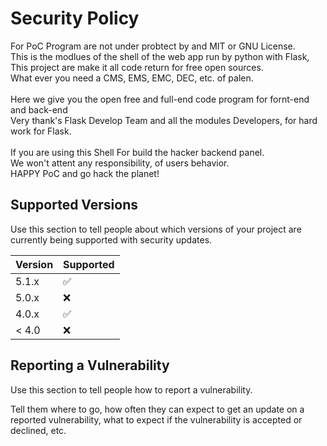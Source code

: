 # Security Policy

For PoC Program are not under probtect by and MIT or GNU License.<br>
This is the modlues of the shell of the web app run by python with Flask,<br>
This project are make it all code return for free open sources.<br>
What ever you need a CMS, EMS, EMC, DEC, etc. of palen.<br>
<br>
Here we give you the open free and full-end code program for fornt-end and back-end<br>
Very thank's Flask Develop Team and all the modules Developers, for hard work for Flask.<br>
<br>
If you are using this Shell For build the hacker backend panel.<br>
We won't attent any responsibility, of users behavior.<br>
HAPPY PoC and go hack the planet!

## Supported Versions

Use this section to tell people about which versions of your project are
currently being supported with security updates.

| Version | Supported          |
| ------- | ------------------ |
| 5.1.x   | :white_check_mark: |
| 5.0.x   | :x:                |
| 4.0.x   | :white_check_mark: |
| < 4.0   | :x:                |

## Reporting a Vulnerability

Use this section to tell people how to report a vulnerability.

Tell them where to go, how often they can expect to get an update on a
reported vulnerability, what to expect if the vulnerability is accepted or
declined, etc.
